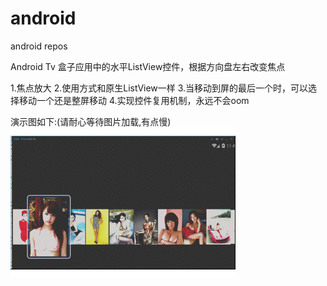 # android
android repos

Android Tv 盒子应用中的水平ListView控件，根据方向盘左右改变焦点

1.焦点放大
2.使用方式和原生ListView一样
3.当移动到屏的最后一个时，可以选择移动一个还是整屏移动
4.实现控件复用机制，永远不会oom

演示图如下:(请耐心等待图片加载,有点慢)
![image](https://github.com/725137/android/blob/master/1513.gif)

